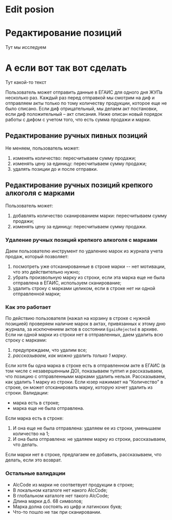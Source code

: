 # Edit posion

# Редактирование позиций

Тут мы исследуем

# А если вот так вот сделать

Тут какой-то текст

Пользователь может отправить данные в ЕГАИС для одного дня ЖУПа несколько раз. 
Каждый раз перед отправкой мы смотрим на диф и отправляем акты только по тому количеству продукции, 
которое еще не было списано. Если диф отрицательный, мы делаем акт постановки, если диф положительный – акт списания. 
Ниже описан новый порядок работы с дифом с учетом того, что есть сумма продажи и марки.

## Редактирование ручных пивных позиций
Не меняем, пользователь может:
1. изменять количество: пересчитываем сумму продажи;
2. изменять цену за единицу: пересчитываем сумму продажи;
3. удалять позиции до и после отправки.

## Редактирование ручных позиций крепкого алкоголя с марками
Пользователь может:
1. добавлять количество сканированием марки: пересчитываем сумму продажи;
2. изменять цену за единицу: пересчитываем сумму продажи.

### Удаление ручных позиций крепкого алкоголя с марками
Даем пользователю инструмент по удалению марок из журнала учета продаж, который позволяет:
1. посмотреть уже отсканированные в строке марки -- нет мотивации, что это действительно нужно;
2. убрать произвольную марку из строки, если эта марка еще не была отправлена в ЕГАИС, используем сканирование;
3. удалить строку с марками целиком, если в строке нет ни одной отправленной марки;

### Как это работает
По действию пользователя (нажал на корзину в строке с нужной позицией) проверяем наличие марок в актах, привязанных к этому дню журнала,  за исключением актов в состоянии ```EgaisRejected``` в архиве.
Если ни одной марки из строки нет в отправленных, даем удалить всю строку с марками:
1. предупреждаем, что удалим все;
2. *рассказываем, как можно удалить только 1 марку*.

Если хотя бы одна марка в строке есть в отправленном акте в ЕГАИС (в том числе с незавершенным ДО),
показываем тултип и рассказываем, что позицию с отправленными марками удалить нельзя. Рассказываем, как удалить 1 марку из строки.
Если юзер нажимает на "Количество" в строке, он может отсканировать марку, которую хочет удалить из строки.
Валидации:

- марка есть в строке;
- марка еще не была отправлена.

Если марка есть в строке:
1. И она еще не была отправлена: удаляем ее из строки, уменьшаем количество на 1;
2. И она была отправлена: не удаляем марку из строки, рассказываем, что делать.

Если марки нет в строке, предлагаем ее добавить, рассказываем, что делать, если это возврат.

### Остальные валидации
* AlcCode из марки не соответвует продукции в строке;
* В локальном каталоге нет накого AlcCode;
* В глобальном каталоге нет такого AlcCode;
* Длина марки д.б. 68 символов;
* Марка долна состоять из цифр и латинских букв;
* Что-то пошло не так при сканировании. 
